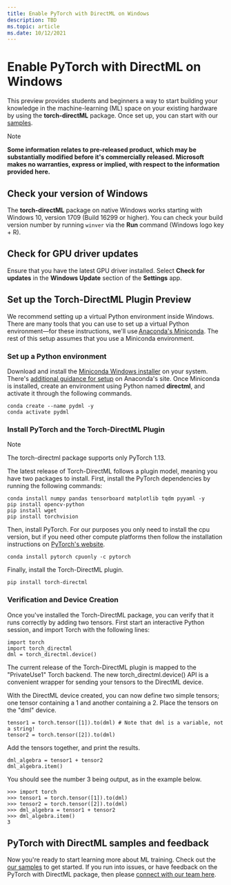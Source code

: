 ```yaml
---
title: Enable PyTorch with DirectML on Windows
description: TBD
ms.topic: article
ms.date: 10/12/2021
---
```


# Enable PyTorch with DirectML on Windows

This preview provides students and beginners a way to start building your knowledge in the machine-learning (ML) space on your existing hardware by using the **torch-directML** package. Once set up, you can start with our [samples](https://github.com/microsoft/DirectML/tree/master/PyTorch).

> [!NOTE]
> **Some information relates to pre-released product, which may be substantially modified before it's commercially released. Microsoft makes no warranties, express or implied, with respect to the information provided here.**

## Check your version of Windows 

The **torch-directML** package on native Windows works starting with Windows 10, version 1709 (Build 16299 or higher). You can check your build version number by running `winver` via the **Run** command (Windows logo key + R).

## Check for GPU driver updates

Ensure that you have the latest GPU driver installed. Select **Check for updates** in the **Windows Update** section of the **Settings** app.

## Set up the Torch-DirectML Plugin Preview 

We recommend setting up a virtual Python environment inside Windows. There are many tools that you can use to set up a virtual Python environment&mdash;for these instructions, we'll use [Anaconda's Miniconda](https://docs.conda.io/en/latest/miniconda.html). The rest of this setup assumes that you use a Miniconda environment. 

### Set up a Python environment 

Download and install the [Miniconda Windows installer](https://docs.conda.io/en/latest/miniconda.html#windows-installers) on your system. There's [additional guidance for setup](https://conda.io/projects/conda/en/latest/user-guide/install/windows.html) on Anaconda's site. Once Miniconda is installed, create an environment using Python named **directml**, and activate it through the following commands.

```
conda create --name pydml -y
conda activate pydml
```

### Install PyTorch and the Torch-DirectML Plugin 

> [!NOTE]
> The torch-directml package supports only PyTorch 1.13.

The latest release of Torch-DirectML follows a plugin model, meaning you have two packages to install. First, install the PyTorch dependencies by running the following commands:

```
conda install numpy pandas tensorboard matplotlib tqdm pyyaml -y
pip install opencv-python
pip install wget
pip install torchvision
```

Then, install PyTorch. For our purposes you only need to install the cpu version, but if you need other compute platforms then follow the installation instructions on [PyTorch's website](https://pytorch.org/get-started/locally/).

```
conda install pytorch cpuonly -c pytorch
```

Finally, install the Torch-DirectML plugin.
```
pip install torch-directml
```

### Verification and Device Creation

Once you've installed the Torch-DirectML package, you can verify that it runs correctly by adding two tensors. First start an interactive Python session, and import Torch with the following lines:

```
import torch
import torch_directml
dml = torch_directml.device()
```
The current release of the Torch-DirectML plugin is mapped to the "PrivateUse1" Torch backend. The new torch_directml.device() API is a convenient wrapper for sending your tensors to the DirectML device.

With the DirectML device created, you can now define two simple tensors; one tensor containing a 1 and another containing a 2. Place the tensors on the "dml" device.

```
tensor1 = torch.tensor([1]).to(dml) # Note that dml is a variable, not a string!
tensor2 = torch.tensor([2]).to(dml)
```

Add the tensors together, and print the results.

```
dml_algebra = tensor1 + tensor2
dml_algebra.item()
```

You should see the number 3 being output, as in the example below.

```
>>> import torch
>>> tensor1 = torch.tensor([1]).to(dml)
>>> tensor2 = torch.tensor([2]).to(dml)
>>> dml_algebra = tensor1 + tensor2
>>> dml_algebra.item()
3
```  

## PyTorch with DirectML samples and feedback 

Now you're ready to start learning more about ML training. Check out the [our samples](https://github.com/microsoft/DirectML/tree/master/PyTorch) to get started. If you run into issues, or have feedback on the PyTorch with DirectML package, then please [connect with our team here](https://github.com/microsoft/DirectML/issues).
